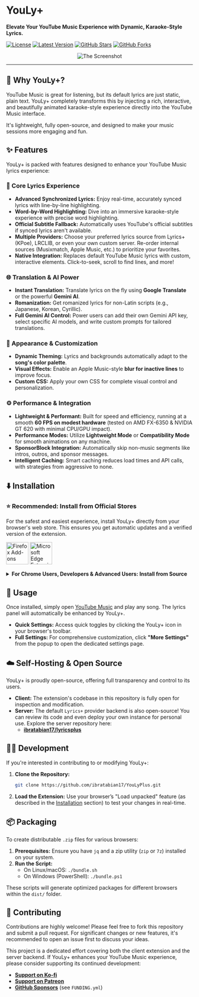 # YouLy+

**Elevate Your YouTube Music Experience with Dynamic, Karaoke-Style Lyrics.**

[![License](https://img.shields.io/github/license/ibratabian17/YouLyPlus?style=for-the-badge)](https://github.com/ibratabian17/YouLyPlus/blob/main/LICENSE)
[![Latest Version](https://img.shields.io/github/v/release/ibratabian17/YouLyPlus?style=for-the-badge)](https://github.com/ibratabian17/YouLyPlus/releases)
[![GitHub Stars](https://img.shields.io/github/stars/ibratabian17/YouLyPlus?style=for-the-badge&color=yellow)](https://github.com/ibratabian17/YouLyPlus/stargazers)
[![GitHub Forks](https://img.shields.io/github/forks/ibratabian17/YouLyPlus?style=for-the-badge&color=blue)](https://github.com/ibratabian17/YouLyPlus/network/members)

<p align="center">
<img src="https://ibratabian17.github.io/youlyplus-page/assets/screenshot-4.png" alt="The Screenshot">
</p>

---

## 🌟 Why YouLy+?

YouTube Music is great for listening, but its default lyrics are just static, plain text. YouLy+ completely transforms this by injecting a rich, interactive, and beautifully animated karaoke-style experience directly into the YouTube Music interface.

It's lightweight, fully open-source, and designed to make your music sessions more engaging and fun.

## ✨ Features

YouLy+ is packed with features designed to enhance your YouTube Music lyrics experience:

### 🎤 Core Lyrics Experience

-   **Advanced Synchronized Lyrics:** Enjoy real-time, accurately synced lyrics with line-by-line highlighting.
-   **Word-by-Word Highlighting:** Dive into an immersive karaoke-style experience with precise word highlighting.
-   **Official Subtitle Fallback:** Automatically uses YouTube's official subtitles if synced lyrics aren't available.
-   **Multiple Providers:** Choose your preferred lyrics source from Lyrics+ (KPoe), LRCLIB, or even your own custom server. Re-order internal sources (Musixmatch, Apple Music, etc.) to prioritize your favorites.
-   **Native Integration:** Replaces default YouTube Music lyrics with custom, interactive elements. Click-to-seek, scroll to find lines, and more!

### 🌐 Translation & AI Power

-   **Instant Translation:** Translate lyrics on the fly using **Google Translate** or the powerful **Gemini AI**.
-   **Romanization:** Get romanized lyrics for non-Latin scripts (e.g., Japanese, Korean, Cyrillic).
-   **Full Gemini AI Control:** Power users can add their own Gemini API key, select specific AI models, and write custom prompts for tailored translations.

### 🎨 Appearance & Customization

-   **Dynamic Theming:** Lyrics and backgrounds automatically adapt to the **song's color palette**.
-   **Visual Effects:** Enable an Apple Music-style **blur for inactive lines** to improve focus.
-   **Custom CSS:** Apply your own CSS for complete visual control and personalization.

### ⚙️ Performance & Integration

-   **Lightweight & Performant:** Built for speed and efficiency, running at a smooth **60 FPS on modest hardware** (tested on AMD FX-6350 & NVIDIA GT 620 with minimal CPU/GPU impact).
-   **Performance Modes:** Utilize **Lightweight Mode** or **Compatibility Mode** for smooth animations on any machine.
-   **SponsorBlock Integration:** Automatically skip non-music segments like intros, outros, and sponsor messages.
-   **Intelligent Caching:** Smart caching reduces load times and API calls, with strategies from aggressive to none.

## ⬇️ Installation

### ⭐ Recommended: Install from Official Stores

For the safest and easiest experience, install YouLy+ directly from your browser's web store. This ensures you get automatic updates and a verified version of the extension.

<p float="left">
<a href="https://addons.mozilla.org/en-US/firefox/addon/youly/" target="_blank"><img src="https://blog.mozilla.org/addons/files/2020/04/get-the-addon-fx-apr-2020.svg" alt="Firefox Add-ons" height="60"/></a>
<a href="https://microsoftedge.microsoft.com/addons/detail/youly/gichhhcjpkhbidkecadfejcjgcmdlnpb" target="_blank"><img src="https://upload.wikimedia.org/wikipedia/commons/f/f7/Get_it_from_Microsoft_Badge.svg" alt="Microsoft Edge Extensions" height="60"/></a>
</p>

<details>
<summary><b>For Chrome Users, Developers & Advanced Users: Install from Source</b></summary>

### For Chrome (Manifest V3)

1.  **Clone or Download the Repository:**
    ```bash
    git clone https://github.com/ibratabian17/YouLyPlus.git
    ```
2.  Alternatively, you can download the latest release from [Github Releases](https://github.com/ibratabian17/YouLyPlus/releases/latest).
3.  **Open Chrome Extensions Page:**
    Navigate to `chrome://extensions/`.
4.  **Enable Developer Mode:**
    Toggle the "Developer mode" switch in the top right corner.
5.  **Load Unpacked Extension:**
    Click on "Load unpacked" and select the cloned repository folder.

### For Firefox

1.  **Clone or Download the Repository:**
    ```bash
    git clone https://github.com/ibratabian17/YouLyPlus.git
    ```
2.  Alternatively, you can download the latest release from [Github Releases](https://github.com/ibratabian17/YouLyPlus/releases/latest).
3.  **Open Firefox Debugging Page:**
    Navigate to `about:debugging#/runtime/this-firefox`.
4.  **Load Temporary Add-on:**
    Click on "Load Temporary Add-on" and choose the `manifest.json` file from the repository folder.

</details>

## 🚀 Usage

Once installed, simply open [YouTube Music](https://music.youtube.com/) and play any song. The lyrics panel will automatically be enhanced by YouLy+.

-   **Quick Settings:** Access quick toggles by clicking the YouLy+ icon in your browser's toolbar.
-   **Full Settings:** For comprehensive customization, click **"More Settings"** from the popup to open the dedicated settings page.

## ☁️ Self-Hosting & Open Source

YouLy+ is proudly open-source, offering full transparency and control to its users.

-   **Client:** The extension's codebase in this repository is fully open for inspection and modification.
-   **Server:** The default `Lyrics+` provider backend is also open-source! You can review its code and even deploy your own instance for personal use. Explore the server repository here:
    -   [**ibratabian17/lyricsplus**](https://github.com/ibratabian17/lyricsplus)

## 🧑‍💻 Development

If you're interested in contributing to or modifying YouLy+:

1.  **Clone the Repository:**
    ```bash
    git clone https://github.com/ibratabian17/YouLyPlus.git
    ```
2.  **Load the Extension:**
    Use your browser’s "Load unpacked" feature (as described in the [Installation](#installation) section) to test your changes in real-time.

## 📦 Packaging

To create distributable `.zip` files for various browsers:

1.  **Prerequisites:** Ensure you have `jq` and a zip utility (`zip` or `7z`) installed on your system.
2.  **Run the Script:**
    -   On Linux/macOS: `./bundle.sh`
    -   On Windows (PowerShell): `./bundle.ps1`

These scripts will generate optimized packages for different browsers within the `dist/` folder.

## 🤝 Contributing

Contributions are highly welcome! Please feel free to fork this repository and submit a pull request. For significant changes or new features, it's recommended to open an issue first to discuss your ideas.

This project is a dedicated effort covering both the client extension and the server backend. If YouLy+ enhances your YouTube Music experience, please consider supporting its continued development:

-   [**Support on Ko-fi**](https://ko-fi.com/ibratabian17)
-   [**Support on Patreon**](https://patreon.com/ibratabian17)
-   [**GitHub Sponsors**](https://github.com/sponsors) (see `FUNDING.yml`)

